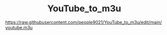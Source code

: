 
<h1 align="center"> YouTube_to_m3u </h1>

https://raw.githubusercontent.com/people9021/YouTube_to_m3u/edit/main/youtube.m3u
